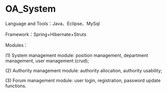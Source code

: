 # OA_System

Language and Tools：Java、Eclipse、MySql

Framework：Spring+Hibernate+Struts

Modules： 

(1) System management module: position management, department management, user management (crud);

(2) Authority management module: authority allocation, authority usability;

(3) Forum management module: user login, registration, password update functions.
